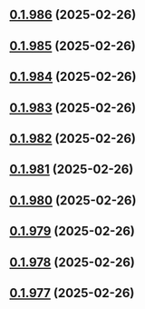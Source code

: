 ## [0.1.986](https://github.com/binary-braids/terraform-oracle/compare/v0.1.985...v0.1.986) (2025-02-26)



## [0.1.985](https://github.com/binary-braids/terraform-oracle/compare/v0.1.984...v0.1.985) (2025-02-26)



## [0.1.984](https://github.com/binary-braids/terraform-oracle/compare/v0.1.983...v0.1.984) (2025-02-26)



## [0.1.983](https://github.com/binary-braids/terraform-oracle/compare/v0.1.982...v0.1.983) (2025-02-26)



## [0.1.982](https://github.com/binary-braids/terraform-oracle/compare/v0.1.981...v0.1.982) (2025-02-26)



## [0.1.981](https://github.com/binary-braids/terraform-oracle/compare/v0.1.980...v0.1.981) (2025-02-26)



## [0.1.980](https://github.com/binary-braids/terraform-oracle/compare/v0.1.979...v0.1.980) (2025-02-26)



## [0.1.979](https://github.com/binary-braids/terraform-oracle/compare/v0.1.978...v0.1.979) (2025-02-26)



## [0.1.978](https://github.com/binary-braids/terraform-oracle/compare/v0.1.977...v0.1.978) (2025-02-26)



## [0.1.977](https://github.com/binary-braids/terraform-oracle/compare/v0.1.976...v0.1.977) (2025-02-26)



